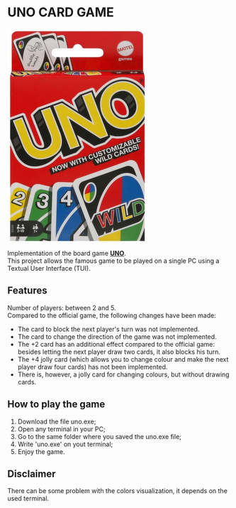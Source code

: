 # UNO CARD GAME

![alt text](Uno.jpeg)

Implementation of the board game [**UNO**](https://shopping.mattel.com/it-it/collections/uno).<br>
This project allows the famous game to be played on a single PC using a Textual User Interface (TUI).<br>

## Features

Number of players: between 2 and 5.<br>
Compared to the official game, the following changes have been made:
+ The card to block the next player's turn was not implemented.
+ The card to change the direction of the game was not implemented.
+ The +2 card has an additional effect compared to the official game: besides letting the next player draw two cards, it also blocks his turn.
+ The +4 jolly card (which allows you to change colour and make the next player draw four cards) has not been implemented. 
+ There is, however, a jolly card for changing colours, but without drawing cards.

## How to play the game

1. Download the file uno.exe;
2. Open any terminal in your PC;
3. Go to the same folder where you saved the uno.exe file;
4. Write 'uno.exe' on yout terminal;
5. Enjoy the game.

## Disclaimer
There can be some problem with the colors visualization, it depends on the used terminal. 
